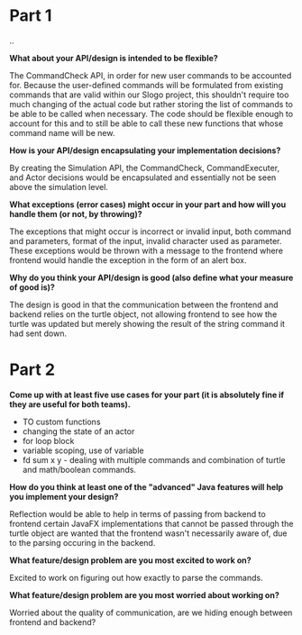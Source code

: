 # Part 1

..

**What about your API/design is intended to be flexible?**

The CommandCheck API, in order for new user commands to be accounted for. Because the user-defined commands will be formulated from existing commands that are
valid within our Slogo project, this shouldn't require too much changing of the actual code but rather storing the list of commands to be able to be called 
when necessary. The code should be flexible enough to account for this and to still be able to call these new functions that whose command name will be new. 

**How is your API/design encapsulating your implementation decisions?**

By creating the Simulation API, the CommandCheck, CommandExecuter, and Actor decisions would be encapsulated and essentially not be seen above the simulation
level. 

**What exceptions (error cases) might occur in your part and how will you handle them (or not, by throwing)?**

The exceptions that might occur is incorrect or invalid input, both command and parameters, format of the input, invalid character used as parameter. 
These exceptions would be thrown with a message to the frontend where frontend would handle the exception in the form of an alert box. 

**Why do you think your API/design is good (also define what your measure of good is)?**

The design is good in that the communication between the frontend and backend relies on the turtle object, not allowing frontend to see how the turtle was 
updated but merely showing the result of the string command it had sent down.



# Part 2

**Come up with at least five use cases for your part (it is absolutely fine if they are useful for both teams).**

* TO custom functions
* changing the state of an actor
* for loop block 
* variable scoping, use of variable
* fd sum x y - dealing with multiple commands and combination of turtle and math/boolean commands.

**How do you think at least one of the "advanced" Java features will help you implement your design?**

Reflection would be able to help in terms of passing from backend to frontend certain JavaFX implementations that cannot be passed through the turtle object 
are wanted that the frontend wasn't necessarily aware of, due to the parsing occuring in the backend. 

**What feature/design problem are you most excited to work on?**

Excited to work on figuring out how exactly to parse the commands. 

**What feature/design problem are you most worried about working on?**

Worried about the quality of communication, are we hiding enough between frontend and backend?




